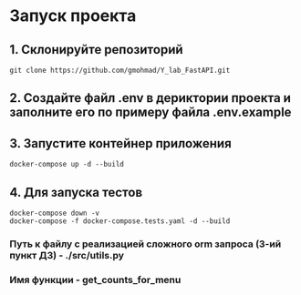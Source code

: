 # Запуск проекта

## 1. Склонируйте репозиторий
```
git clone https://github.com/gmohmad/Y_lab_FastAPI.git
```
## 2. Создайте файл .env в дериктории проекта и заполните его по примеру файла .env.example
## 3. Запустите контейнер приложения
```
docker-compose up -d --build
```
## 4. Для запуска тестов
```
docker-compose down -v
docker-compose -f docker-compose.tests.yaml -d --build
```
### Путь к файлу с реализацией сложного orm запроса (3-ий пункт ДЗ) - ./src/utils.py 
### Имя функции - get_counts_for_menu
